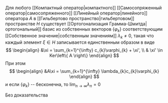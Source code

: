 Для любого [[Компактный оператор|компактного]] [[Самосопряженный оператор|самосопряженного]] [[Линейный оператор|линейного]] оператора $A$ в [[Гильбертово пространство|гильбертовом]] пространстве $H$ существует [[Ортогонализация Грамма-Шмитда|ортогональный]] базис из собственных векторов $\left\{ \varphi_{k} \right\}$ соответствующим [[Собственное значение|собственным значениям]] $\lambda_{k} \neq 0$, такая что каждый элемент $\xi \in H$ записывается единственным образом в виде $$
\begin{align}
&\xi = \sum_{k=1}^{\infty} c_{k}\varphi_{k} + \xi', \\
 & \xi' \in  Ker\left\{ A \right\} 
\end{align}
$$
При этом $$
\begin{align}
&A\xi = \sum_{k=1}^{\infty} \lambda_{k}c_{k}\varphi_{k}
\end{align}
$$
и если $\left\{ \varphi_{k} \right\}$ -- бесконечна, то $\lim_{ n \to \infty }\lambda_{n}=0$

Без доказательства
